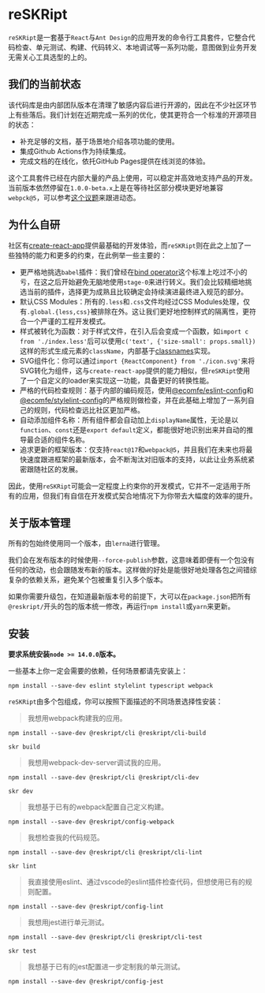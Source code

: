 # reSKRipt

`reSKRipt`是一套基于`React`与`Ant Design`的应用开发的命令行工具套件，它整合代码检查、单元测试、构建、代码转义、本地调试等一系列功能，意图做到业务开发无需关心工具选型的上的。

## 我们的当前状态

该代码库是由内部团队版本在清理了敏感内容后进行开源的，因此在不少社区环节上有些落后。我们计划在近期完成一系列的优化，使其更符合一个标准的开源项目的状态：

- 补充足够的文档，基于场景地介绍各项功能的使用。
- 集成Github Actions作为持续集成。
- 完成文档的在线化，依托GitHub Pages提供在线浏览的体验。

这个工具套件已经在内部大量的产品上使用，可以稳定并高效地支持产品的开发。当前版本依然停留在`1.0.0-beta.x`上是在等待社区部分模块更好地兼容`webpck@5`，可以参考[这个议题](https://github.com/ecomfe/reskript/issues/1)来跟进动态。

## 为什么自研

社区有[create-react-app](https://www.npmjs.com/package/create-react-app)提供最基础的开发体验，而`reSKRipt`则在此之上加了一些独特的能力和更多的约束，在此例举一些主要的：

- 更严格地挑选`babel`插件：我们曾经在[bind operator](https://github.com/tc39/proposal-bind-operator)这个标准上吃过不小的亏，在这之后开始避免无脑地使用`stage-0`来进行转义。我们会比较精细地挑选当前的插件，选择更为成熟且比较确定会持续演进最终进入规范的部分。
- 默认CSS Modules：所有的`.less`和`.css`文件均经过CSS Modules处理，仅有`.global.{less,css}`被排除在外。这让我们更好地控制样式的隔离性，更符合一个严谨的工程开发模式。
- 样式被转化为函数：对于样式文件，在引入后会变成一个函数，如`import c from './index.less'`后可以使用`c('text', {'size-small': props.small})`这样的形式生成元素的`className`，内部基于[classnames](https://www.npmjs.com/package/classnames)实现。
- SVG组件化：你可以通过`import {ReactComponent} from './icon.svg'`来将SVG转化为组件，这与`create-react-app`提供的能力相似，但`reSKRipt`使用了一个自定义的loader来实现这一功能，具备更好的转换性能。
- 严格的代码检查规则：基于内部的编码规范，使用[@ecomfe/eslint-config](https://www.npmjs.com/package/@ecomfe/eslint-config)和[@ecomfe/stylelint-config](https://www.npmjs.com/package/@ecomfe/stylelint-config)的严格规则做检查，并在此基础上增加了一系列自己的规则，代码检查远比社区更加严格。
- 自动添加组件名称：所有组件都会自动加上`displayName`属性，无论是以`function`、`const`还是`export default`定义，都能很好地识别出来并自动的推导最合适的组件名称。
- 追求更新的框架版本：仅支持`react@17`和`webpack@5`，并且我们在未来也将最快速度跟进框架的最新版本，会不断淘汰对旧版本的支持，以此让业务系统紧密跟随社区的发展。

因此，使用`reSKRipt`可能会一定程度上约束你的开发模式，它并不一定适用于所有的应用，但我们有自信在开发模式契合地情况下为你带去大幅度的效率的提升。

## 关于版本管理

所有的包始终使用同一个版本，由`lerna`进行管理。

我们会在发布版本的时候使用`--force-publish`参数，这意味着即便有一个包没有任何的改动，也会跟随发布新的版本。这样做的好处是能很好地处理各包之间错综复杂的依赖关系，避免某个包被重复引入多个版本。

如果你需要升级包，在知道最新版本号的前提下，大可以在`package.json`把所有`@reskript/`开头的包的版本统一修改，再运行`npm install`或`yarn`来更新。

## 安装

**要求系统安装`node >= 14.0.0`版本。**

一些基本上你一定会需要的依赖，任何场景都请先安装上：

```
npm install --save-dev eslint stylelint typescript webpack
```

`reSKRipt`由多个包组成，你可以按照下面描述的不同场景选择性安装：

> 我想用webpack构建我的应用。

```
npm install --save-dev @reskript/cli @reskript/cli-build

skr build
```

> 我想用webpack-dev-server调试我的应用。

```
npm install --save-dev @reskript/cli @reskript/cli-dev

skr dev
```

> 我想基于已有的webpack配置自己定义构建。

```
npm install --save-dev @reskript/config-webpack
```

> 我想检查我的代码规范。

```
npm install --save-dev @reskript/cli @reskript/cli-lint

skr lint
```

> 我直接使用eslint、通过vscode的eslint插件检查代码，但想使用已有的规则配置。

```
npm install --save-dev @reskript/config-lint
```

> 我想用jest进行单元测试。

```
npm install --save-dev @reskript/cli @reskript/cli-test

skr test
```

> 我想基于已有的jest配置进一步定制我的单元测试。

```
npm install --save-dev @reskript/config-jest
```
